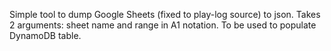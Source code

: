 Simple tool to dump Google Sheets (fixed to play-log source) to json.
Takes 2 arguments: sheet name and range in A1 notation.
To be used to populate DynamoDB table.

